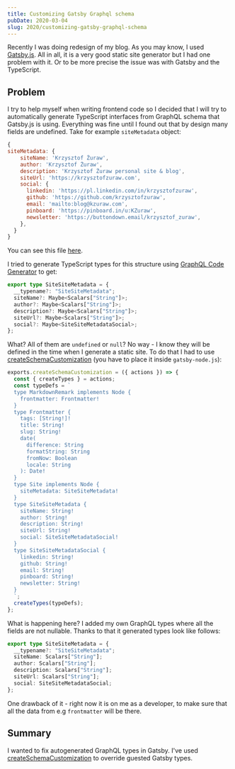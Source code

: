 ```yaml
---
title: Customizing Gatsby Graphql schema
pubDate: 2020-03-04
slug: 2020/customizing-gatsby-graphql-schema
---
```


Recently I was doing redesign of my blog. As you may know, I used
[Gatsby.js](https://www.gatsbyjs.org/). All in all, it is a very good static site
generator but I had one problem with it. Or to be more precise the issue was
with Gatsby and the TypeScript.

## Problem

I try to help myself when writing frontend code so I decided that I will try to
automatically generate TypeScript interfaces from GraphQL schema that Gatsby.js
is using. Everything was fine until I found out that by design many fields are
undefined. Take for example `siteMetadata` object:

```js
{
siteMetadata: {
    siteName: 'Krzysztof Żuraw',
    author: 'Krzysztof Żuraw',
    description: 'Krzysztof Żuraw personal site & blog',
    siteUrl: 'https://krzysztofzuraw.com',
    social: {
      linkedin: 'https://pl.linkedin.com/in/krzysztofzuraw',
      github: 'https://github.com/krzysztofzuraw',
      email: 'mailto:blog@kzuraw.com',
      pinboard: 'https://pinboard.in/u:KZuraw',
      newsletter: 'https://buttondown.email/krzysztof_zuraw',
    },
  }
}
```

You can see this file [here](https://github.com/krzysztofzuraw/blog/blob/master/gatsby-config.js).

I tried to generate TypeScript types for this structure using [GraphQL Code Generator](https://graphql-code-generator.com/) to get:

```ts
export type SiteSiteMetadata = {
  __typename?: "SiteSiteMetadata";
  siteName?: Maybe<Scalars["String"]>;
  author?: Maybe<Scalars["String"]>;
  description?: Maybe<Scalars["String"]>;
  siteUrl?: Maybe<Scalars["String"]>;
  social?: Maybe<SiteSiteMetadataSocial>;
};
```

What? All of them are `undefined` or `null`? No way - I know they will be defined in the time
when I generate a static site.
To do that I had to use [createSchemaCustomization](https://www.gatsbyjs.org/docs/schema-customization/)
(you have to place it inside `gatsby-node.js`):

```js
exports.createSchemaCustomization = ({ actions }) => {
  const { createTypes } = actions;
  const typeDefs = `
  type MarkdownRemark implements Node {
    frontmatter: Frontmatter!
  }
  type Frontmatter {
    tags: [String!]!
    title: String!
    slug: String!
    date(
      difference: String
      formatString: String
      fromNow: Boolean
      locale: String
    ): Date!
  }
  type Site implements Node {
    siteMetadata: SiteSiteMetadata!
  }
  type SiteSiteMetadata {
    siteName: String!
    author: String!
    description: String!
    siteUrl: String!
    social: SiteSiteMetadataSocial!
  }
  type SiteSiteMetadataSocial {
    linkedin: String!
    github: String!
    email: String!
    pinboard: String!
    newsletter: String!
  }
  `;
  createTypes(typeDefs);
};
```

What is happening here? I added my own GraphQL types where all the fields are not nullable.
Thanks to that it generated types look like follows:

```ts
export type SiteSiteMetadata = {
  __typename?: "SiteSiteMetadata";
  siteName: Scalars["String"];
  author: Scalars["String"];
  description: Scalars["String"];
  siteUrl: Scalars["String"];
  social: SiteSiteMetadataSocial;
};
```

One drawback of it - right now it is on me as a developer, to make sure that all the
data from e.g `frontmatter` will be there.

## Summary

I wanted to fix autogenerated GraphQL types in Gatsby. I've
used [createSchemaCustomization](https://www.gatsbyjs.org/docs/schema-customization/) to override
guested Gatsby types.
